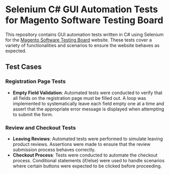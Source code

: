 # Selenium C# GUI Automation Tests for Magento Software Testing Board

This repository contains GUI automation tests written in C# using Selenium for the [Magento Software Testing Board](https://magento.softwaretestingboard.com/) website. These tests cover a variety of functionalities and scenarios to ensure the website behaves as expected.

## Test Cases

### Registration Page Tests
- **Empty Field Validation**: Automated tests were conducted to verify that all fields on the registration page must be filled out. A loop was implemented to systematically leave each field empty one at a time and assert that the appropriate error message is displayed when attempting to submit the form.

### Review and Checkout Tests
- **Leaving Reviews**: Automated tests were performed to simulate leaving product reviews. Assertions were made to ensure that the review submission process behaves correctly.
- **Checkout Process**: Tests were conducted to automate the checkout process. Conditional statements (if/else) were used to handle scenarios where certain buttons were expected to be clicked before proceeding.
